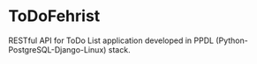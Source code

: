 # ToDoFehrist
RESTful API for ToDo List application developed in PPDL (Python-PostgreSQL-Django-Linux) stack.
